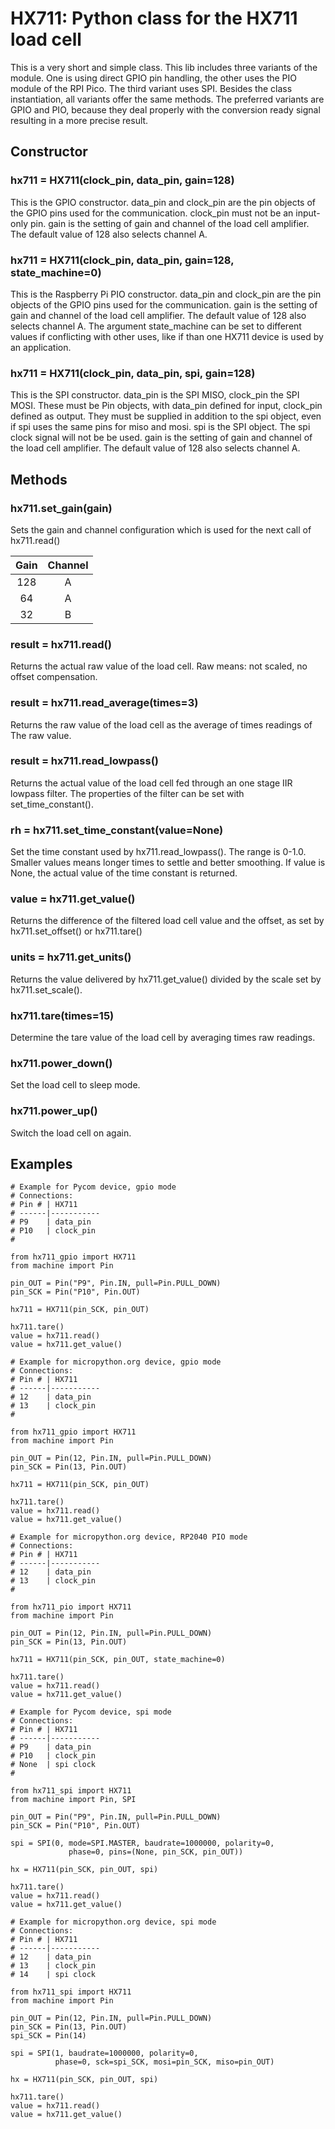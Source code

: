 # HX711: Python class for the HX711 load cell

This is a very short and simple class. This lib includes three variants of the
module. One is using direct GPIO pin handling, the other uses the PIO
module of the RPI Pico. The third variant uses SPI.
Besides the class instantiation, all variants offer the same methods.
The preferred variants are GPIO and PIO, because they deal properly with the conversion
ready signal resulting in a more precise result.

## Constructor

### hx711 = HX711(clock_pin, data_pin, gain=128)

This is the GPIO constructor. data_pin and clock_pin are the pin objects
of the GPIO pins used for the communication. clock_pin must not be an input-only pin.
gain is the setting of gain and channel of the load cell amplifier.
The default value of 128 also selects channel A.

### hx711 = HX711(clock_pin, data_pin, gain=128, state_machine=0)

This is the Raspberry Pi PIO constructor. data_pin and clock_pin are the pin objects
of the GPIO pins used for the communication. 
gain is the setting of gain and channel of the load cell amplifier.
The default value of 128 also selects channel A.
The argument state_machine can be set to different values if conflicting with
other uses, like if than one HX711 device is used by an application.

### hx711 = HX711(clock_pin, data_pin, spi, gain=128)

This is the SPI constructor. data_pin is the SPI MISO, clock_pin the SPI MOSI. These must be
Pin objects, with data_pin defined for input, clock_pin defined as output. They must be supplied
in addition to the spi object, even if spi uses the same  pins for miso and mosi.
spi is the SPI object. The spi clock signal will not be be used.
gain is the setting of gain and channel of the load cell amplifier.
The default value of 128 also selects channel A.

## Methods

### hx711.set_gain(gain)

Sets the gain and channel configuration which is used for the next call of hx711.read()

|Gain|Channel|
|:-:|:-:|
|128|A|
|64|A|
|32|B|

### result = hx711.read()

Returns the actual raw value of the load cell. Raw means: not scaled, no offset
compensation.

### result = hx711.read_average(times=3)

Returns the raw value of the load cell as the average of times readings of The
raw value.

### result = hx711.read_lowpass()

Returns the actual value of the load cell fed through an one stage IIR lowpass
filter. The properties of the filter can be set with set_time_constant().

### rh = hx711.set_time_constant(value=None)

Set the time constant used by hx711.read_lowpass(). The range is 0-1.0. Smaller
values means longer times to settle and better smoothing.
If value is None, the actual value of the time constant is returned.

### value = hx711.get_value()

Returns the difference of the filtered load cell value and the offset, as set by hx711.set_offset() or hx711.tare()

### units = hx711.get_units()

Returns the value delivered by hx711.get_value() divided by the scale set by
hx711.set_scale().

### hx711.tare(times=15)

Determine the tare value of the load cell by averaging times raw readings.

### hx711.power_down()

Set the load cell to sleep mode.

### hx711.power_up()

Switch the load cell on again.

## Examples

```
# Example for Pycom device, gpio mode
# Connections:
# Pin # | HX711
# ------|-----------
# P9    | data_pin
# P10   | clock_pin
#

from hx711_gpio import HX711
from machine import Pin

pin_OUT = Pin("P9", Pin.IN, pull=Pin.PULL_DOWN)
pin_SCK = Pin("P10", Pin.OUT)

hx711 = HX711(pin_SCK, pin_OUT)

hx711.tare()
value = hx711.read()
value = hx711.get_value()
```

```
# Example for micropython.org device, gpio mode
# Connections:
# Pin # | HX711
# ------|-----------
# 12    | data_pin
# 13    | clock_pin
#

from hx711_gpio import HX711
from machine import Pin

pin_OUT = Pin(12, Pin.IN, pull=Pin.PULL_DOWN)
pin_SCK = Pin(13, Pin.OUT)

hx711 = HX711(pin_SCK, pin_OUT)

hx711.tare()
value = hx711.read()
value = hx711.get_value()
```

```
# Example for micropython.org device, RP2040 PIO mode
# Connections:
# Pin # | HX711
# ------|-----------
# 12    | data_pin
# 13    | clock_pin
#

from hx711_pio import HX711
from machine import Pin

pin_OUT = Pin(12, Pin.IN, pull=Pin.PULL_DOWN)
pin_SCK = Pin(13, Pin.OUT)

hx711 = HX711(pin_SCK, pin_OUT, state_machine=0)

hx711.tare()
value = hx711.read()
value = hx711.get_value()
```

```
# Example for Pycom device, spi mode
# Connections:
# Pin # | HX711
# ------|-----------
# P9    | data_pin
# P10   | clock_pin
# None  | spi clock
#

from hx711_spi import HX711
from machine import Pin, SPI

pin_OUT = Pin("P9", Pin.IN, pull=Pin.PULL_DOWN)
pin_SCK = Pin("P10", Pin.OUT)

spi = SPI(0, mode=SPI.MASTER, baudrate=1000000, polarity=0,
             phase=0, pins=(None, pin_SCK, pin_OUT))

hx = HX711(pin_SCK, pin_OUT, spi)

hx711.tare()
value = hx711.read()
value = hx711.get_value()
```

```
# Example for micropython.org device, spi mode
# Connections:
# Pin # | HX711
# ------|-----------
# 12    | data_pin
# 13    | clock_pin
# 14    | spi clock

from hx711_spi import HX711
from machine import Pin

pin_OUT = Pin(12, Pin.IN, pull=Pin.PULL_DOWN)
pin_SCK = Pin(13, Pin.OUT)
spi_SCK = Pin(14)

spi = SPI(1, baudrate=1000000, polarity=0,
          phase=0, sck=spi_SCK, mosi=pin_SCK, miso=pin_OUT)

hx = HX711(pin_SCK, pin_OUT, spi)

hx711.tare()
value = hx711.read()
value = hx711.get_value()
```
